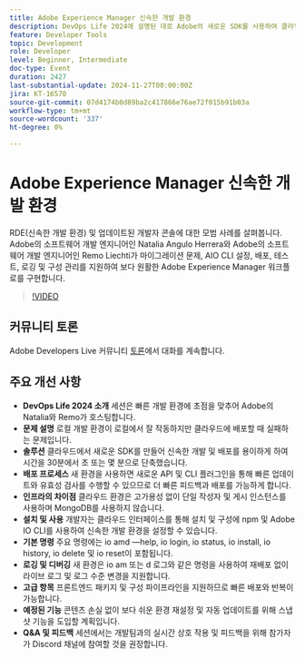 ```yaml
---
title: Adobe Experience Manager 신속한 개발 환경
description: DevOps Life 2024에 설명된 대로 Adobe의 새로운 SDK를 사용하여 클라우드 환경에서 신속한 개발 및 배포를 용이하게 하고 배포 시간을 크게 단축하며 빠른 업데이트, 라이브 로그 및 고급 구성 옵션을 지원합니다.
feature: Developer Tools
topic: Development
role: Developer
level: Beginner, Intermediate
doc-type: Event
duration: 2427
last-substantial-update: 2024-11-27T00:00:00Z
jira: KT-16570
source-git-commit: 07d4174b0d89ba2c417866e76ae72f015b91b03a
workflow-type: tm+mt
source-wordcount: '337'
ht-degree: 0%

---
```



# Adobe Experience Manager 신속한 개발 환경

RDE(신속한 개발 환경) 및 업데이트된 개발자 콘솔에 대한 모범 사례를 살펴봅니다. Adobe의 소프트웨어 개발 엔지니어인 Natalia Angulo Herrera와 Adobe의 소프트웨어 개발 엔지니어인 Remo Liechti가 마이그레이션 문제, AIO CLI 설정, 배포, 테스트, 로깅 및 구성 관리를 지원하여 보다 원활한 Adobe Experience Manager 워크플로를 구현합니다.

>[!VIDEO](https://video.tv.adobe.com/v/3440397/?learn=on&enablevpops)


## 커뮤니티 토론

Adobe Developers Live 커뮤니티 [토론](https://adobe.ly/3UJluDo)에서 대화를 계속합니다.

## 주요 개선 사항

* **DevOps Life 2024 소개** 세션은 빠른 개발 환경에 초점을 맞추어 Adobe의 Natalia와 Remo가 호스팅합니다.
* **문제 설명** 로컬 개발 환경이 로컬에서 잘 작동하지만 클라우드에 배포할 때 실패하는 문제입니다.
* **솔루션** 클라우드에서 새로운 SDK를 만들어 신속한 개발 및 배포를 용이하게 하여 시간을 30분에서 초 또는 몇 분으로 단축했습니다.
* **배포 프로세스** 새 환경을 사용하면 새로운 API 및 CLI 플러그인을 통해 빠른 업데이트와 유효성 검사를 수행할 수 있으므로 더 빠른 피드백과 배포를 가능하게 합니다.
* **인프라의 차이점** 클라우드 환경은 고가용성 없이 단일 작성자 및 게시 인스턴스를 사용하며 MongoDB를 사용하지 않습니다.
* **설치 및 사용** 개발자는 클라우드 인터페이스를 통해 설치 및 구성에 npm 및 Adobe IO CLI를 사용하여 신속한 개발 환경을 설정할 수 있습니다.
* **기본 명령** 주요 명령에는 io amd —help, io login, io status, io install, io history, io delete 및 io reset이 포함됩니다.
* **로깅 및 디버깅** 새 환경은 io am 또는 d 로그와 같은 명령을 사용하여 재배포 없이 라이브 로그 및 로그 수준 변경을 지원합니다.
* **고급 항목** 프론트엔드 패키지 및 구성 파이프라인을 지원하므로 빠른 배포와 반복이 가능합니다.
* **예정된 기능** 콘텐츠 손실 없이 보다 쉬운 환경 재설정 및 자동 업데이트를 위해 스냅샷 기능을 도입할 계획입니다.
* **Q&amp;A 및 피드백** 세션에서는 개발팀과의 실시간 상호 작용 및 피드백을 위해 참가자가 Discord 채널에 참여할 것을 권장합니다.